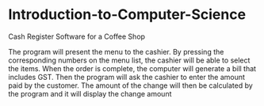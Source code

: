 # Introduction-to-Computer-Science
Cash Register Software for a Coffee Shop

The program will present the menu to the cashier. By pressing the corresponding numbers on the menu list, the cashier will be able to select the items. When the order is complete, the computer will generate a bill that includes GST. Then the program will ask the cashier to enter the amount paid by the customer. The amount of the change will then be calculated by the program and it will display the change amount

